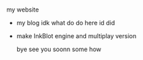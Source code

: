 # 
my website



- my blog idk what do do here id did
- make InkBlot engine and multiplay version

  bye see you soonn some how
